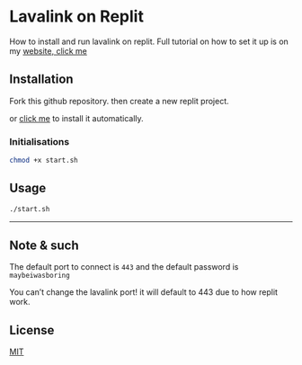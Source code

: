 # Lavalink on Replit

How to install and run lavalink on replit.
Full tutorial on how to set it up is on my [website, click me](https://darrennathanael.com/community/threads/how-to-setup-make-lavalink-on-repl-it.82/)

## Installation

Fork this github repository. then create a new replit project.

or [click me](https://replit.com/github/DarrenOfficial/lavalink-replit) to install it automatically.


### Initialisations
```bash
chmod +x start.sh
```

## Usage

```bash
./start.sh
```

- - -

## Note & such
The default port to connect is `443` and the default password is `maybeiwasboring`


You can’t change the lavalink port! it will default to 443 due to how replit work.


## License
[MIT](https://choosealicense.com/licenses/mit/)

